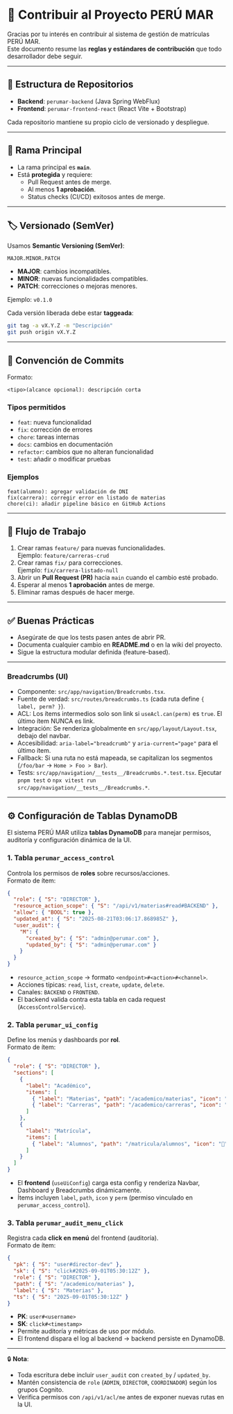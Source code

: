 # 🤝 Contribuir al Proyecto PERÚ MAR

Gracias por tu interés en contribuir al sistema de gestión de matrículas PERÚ MAR.  
Este documento resume las **reglas y estándares de contribución** que todo desarrollador debe seguir.  

---

## 📂 Estructura de Repositorios
- **Backend**: `perumar-backend` (Java Spring WebFlux)  
- **Frontend**: `perumar-frontend-react` (React Vite + Bootstrap)  

Cada repositorio mantiene su propio ciclo de versionado y despliegue.  

---

## 🌳 Rama Principal
- La rama principal es **`main`**.  
- Está **protegida** y requiere:  
  - Pull Request antes de merge.  
  - Al menos **1 aprobación**.  
  - Status checks (CI/CD) exitosos antes de merge.  

---

## 🏷️ Versionado (SemVer)
Usamos **Semantic Versioning (SemVer)**:  
```
MAJOR.MINOR.PATCH
```
- **MAJOR**: cambios incompatibles.  
- **MINOR**: nuevas funcionalidades compatibles.  
- **PATCH**: correcciones o mejoras menores.  

Ejemplo: `v0.1.0`  

Cada versión liberada debe estar **taggeada**:  
```bash
git tag -a vX.Y.Z -m "Descripción"
git push origin vX.Y.Z
```

---

## 📝 Convención de Commits
Formato:  
```
<tipo>(alcance opcional): descripción corta
```

### Tipos permitidos
- `feat`: nueva funcionalidad  
- `fix`: corrección de errores  
- `chore`: tareas internas  
- `docs`: cambios en documentación  
- `refactor`: cambios que no alteran funcionalidad  
- `test`: añadir o modificar pruebas  

### Ejemplos
```
feat(alumno): agregar validación de DNI
fix(carrera): corregir error en listado de materias
chore(ci): añadir pipeline básico en GitHub Actions
```

---

## 🔄 Flujo de Trabajo
1. Crear ramas `feature/` para nuevas funcionalidades.  
   Ejemplo: `feature/carreras-crud`  
2. Crear ramas `fix/` para correcciones.  
   Ejemplo: `fix/carrera-listado-null`  
3. Abrir un **Pull Request (PR)** hacia `main` cuando el cambio esté probado.  
4. Esperar al menos **1 aprobación** antes de merge.  
5. Eliminar ramas después de hacer merge.  

---

## ✅ Buenas Prácticas
- Asegúrate de que los tests pasen antes de abrir PR.  
- Documenta cualquier cambio en **README.md** o en la wiki del proyecto.  
- Sigue la estructura modular definida (feature-based).  

---

### Breadcrumbs (UI)

- Componente: `src/app/navigation/Breadcrumbs.tsx`.
- Fuente de verdad: `src/routes/breadcrumbs.ts` (cada ruta define `{ label, perm? }`).
- ACL: Los ítems intermedios solo son link si `useAcl.can(perm)` es `true`. El último ítem NUNCA es link.
- Integración: Se renderiza globalmente en `src/app/layout/Layout.tsx`, debajo del navbar.
- Accesibilidad: `aria-label="breadcrumb"` y `aria-current="page"` para el último ítem.
- Fallback: Si una ruta no está mapeada, se capitalizan los segmentos (`/foo/bar` → `Home > Foo > Bar`).
- Tests: `src/app/navigation/__tests__/Breadcrumbs.*.test.tsx`. Ejecutar `pnpm test` o `npx vitest run src/app/navigation/__tests__/Breadcrumbs.*`.

---

## ⚙️ Configuración de Tablas DynamoDB

El sistema PERÚ MAR utiliza **tablas DynamoDB** para manejar permisos, auditoría y configuración dinámica de la UI.  

### 1. Tabla `perumar_access_control`

Controla los permisos de **roles** sobre recursos/acciones.  
Formato de ítem:

```json
{
  "role": { "S": "DIRECTOR" },
  "resource_action_scope": { "S": "/api/v1/materias#read#BACKEND" },
  "allow": { "BOOL": true },
  "updated_at": { "S": "2025-08-21T03:06:17.868985Z" },
  "user_audit": {
    "M": {
      "created_by": { "S": "admin@perumar.com" },
      "updated_by": { "S": "admin@perumar.com" }
    }
  }
}
```

- `resource_action_scope` → formato `<endpoint>#<action>#<channel>`.  
- Acciones típicas: `read`, `list`, `create`, `update`, `delete`.  
- Canales: `BACKEND` o `FRONTEND`.  
- El backend valida contra esta tabla en cada request (`AccessControlService`).  

### 2. Tabla `perumar_ui_config`

Define los menús y dashboards por **rol**.  
Formato de ítem:

```json
{
  "role": { "S": "DIRECTOR" },
  "sections": [
    {
      "label": "Académico",
      "items": [
        { "label": "Materias", "path": "/academico/materias", "icon": "📘", "perm": "materias.ver" },
        { "label": "Carreras", "path": "/academico/carreras", "icon": "📚", "perm": "carreras.ver" }
      ]
    },
    {
      "label": "Matrícula",
      "items": [
        { "label": "Alumnos", "path": "/matricula/alumnos", "icon": "🧑", "perm": "alumnos.ver" }
      ]
    }
  ]
}
```

- El **frontend** (`useUiConfig`) carga esta config y renderiza Navbar, Dashboard y Breadcrumbs dinámicamente.  
- Ítems incluyen `label`, `path`, `icon` y `perm` (permiso vinculado en `perumar_access_control`).  

### 3. Tabla `perumar_audit_menu_click`

Registra cada **click en menú** del frontend (auditoría).  
Formato de ítem:

```json
{
  "pk": { "S": "user#director-dev" },
  "sk": { "S": "click#2025-09-01T05:30:12Z" },
  "role": { "S": "DIRECTOR" },
  "path": { "S": "/academico/materias" },
  "label": { "S": "Materias" },
  "ts": { "S": "2025-09-01T05:30:12Z" }
}
```

- **PK**: `user#<username>`  
- **SK**: `click#<timestamp>`  
- Permite auditoría y métricas de uso por módulo.  
- El frontend dispara el log al backend → backend persiste en DynamoDB.  

---

🔒 **Nota**:  
- Toda escritura debe incluir `user_audit` con `created_by` / `updated_by`.  
- Mantén consistencia de `role` (`ADMIN`, `DIRECTOR`, `COORDINADOR`) según los grupos Cognito.  
- Verifica permisos con `/api/v1/acl/me` antes de exponer nuevas rutas en la UI.  
